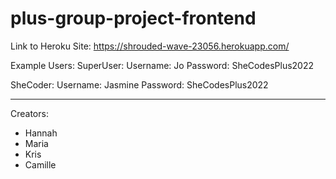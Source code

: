 # plus-group-project-frontend

Link to Heroku Site:
    https://shrouded-wave-23056.herokuapp.com/

Example Users:
SuperUser:
    Username: Jo
    Password: SheCodesPlus2022

SheCoder:
    Username: Jasmine
    Password: SheCodesPlus2022

----
Creators:
- Hannah
- Maria
- Kris
- Camille